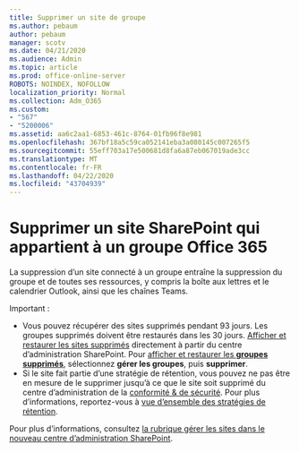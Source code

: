 ```yaml
---
title: Supprimer un site de groupe
ms.author: pebaum
author: pebaum
manager: scotv
ms.date: 04/21/2020
ms.audience: Admin
ms.topic: article
ms.prod: office-online-server
ROBOTS: NOINDEX, NOFOLLOW
localization_priority: Normal
ms.collection: Adm_O365
ms.custom:
- "567"
- "5200006"
ms.assetid: aa6c2aa1-6853-461c-8764-01fb96f8e981
ms.openlocfilehash: 367bf18a5c59ca052141eba3a080145c007265f5
ms.sourcegitcommit: 55eff703a17e500681d8fa6a87eb067019ade3cc
ms.translationtype: MT
ms.contentlocale: fr-FR
ms.lasthandoff: 04/22/2020
ms.locfileid: "43704939"
---
```

# <a name="delete-a-sharepoint-site-that-belongs-to-an-office-365-group"></a>Supprimer un site SharePoint qui appartient à un groupe Office 365

La suppression d’un site connecté à un groupe entraîne la suppression du groupe et de toutes ses ressources, y compris la boîte aux lettres et le calendrier Outlook, ainsi que les chaînes Teams.
  
Important :

- Vous pouvez récupérer des sites supprimés pendant 93 jours. Les groupes supprimés doivent être restaurés dans les 30 jours. [Afficher et restaurer les sites supprimés](https://admin.microsoft.com/sharepoint?page=recyclebin&modern=true) directement à partir du centre d’administration SharePoint. Pour [afficher et restaurer les **groupes supprimés**](https://outlook.office.com/people/group/deleted), sélectionnez **gérer les groupes**, puis **supprimer**.
- Si le site fait partie d’une stratégie de rétention, vous pouvez ne pas être en mesure de le supprimer jusqu’à ce que le site soit supprimé du centre d’administration de la [conformité & de sécurité](https://protection.office.com/?rfr=AdminCenter#/retention). Pour plus d’informations, reportez-vous à [vue d’ensemble des stratégies de rétention](https://docs.microsoft.com/office365/securitycompliance/retention-policies#content-in-onedrive-accounts-and-sharepoint-sites).
  
Pour plus d’informations, consultez [la rubrique gérer les sites dans le nouveau centre d’administration SharePoint](https://docs.microsoft.com/sharepoint/manage-sites-in-new-admin-center).
